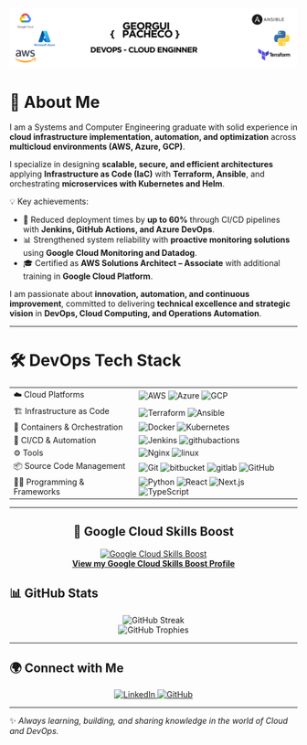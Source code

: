 ![image_readme](images/profile_readme.png)


# 👾 About Me


I am a Systems and Computer Engineering graduate with solid experience in **cloud infrastructure implementation, automation, and optimization** across **multicloud environments (AWS, Azure, GCP)**.  

I specialize in designing **scalable, secure, and efficient architectures** applying **Infrastructure as Code (IaC)** with **Terraform, Ansible**, and orchestrating **microservices with Kubernetes and Helm**.  

💡 Key achievements:  
- 🚀 Reduced deployment times by **up to 60%** through CI/CD pipelines with **Jenkins, GitHub Actions, and Azure DevOps**.  
- 📊 Strengthened system reliability with **proactive monitoring solutions** using **Google Cloud Monitoring and Datadog**.  
- 🎓 Certified as **AWS Solutions Architect – Associate** with additional training in **Google Cloud Platform**.  

I am passionate about **innovation, automation, and continuous improvement**, committed to delivering **technical excellence and strategic vision** in **DevOps, Cloud Computing, and Operations Automation**.  

---

# 🛠️ DevOps Tech Stack

<div align="center">

| |  |
|--------------|------------------|
| ☁️ Cloud Platforms | <img src="https://skillicons.dev/icons?i=aws" height="40" alt="AWS"/> <img src="https://skillicons.dev/icons?i=azure" height="40" alt="Azure"/> <img src="https://skillicons.dev/icons?i=gcp" height="40" alt="GCP"/> |
| 🏗️ Infrastructure as Code | <img src="https://skillicons.dev/icons?i=terraform" height="40" alt="Terraform"/> <img src="https://skillicons.dev/icons?i=ansible" height="40" alt="Ansible"/> |
| 🐳 Containers & Orchestration | <img src="https://skillicons.dev/icons?i=docker" height="40" alt="Docker"/> <img src="https://skillicons.dev/icons?i=kubernetes" height="40" alt="Kubernetes"/> |
| 🔄 CI/CD & Automation | <img src="https://skillicons.dev/icons?i=jenkins" height="40" alt="Jenkins"/> <img src="https://skillicons.dev/icons?i=githubactions" height="40" alt="githubactions"/> |
| ⚙ Tools | <img src="https://skillicons.dev/icons?i=nginx" height="40" alt="Nginx"/> <img src="https://skillicons.dev/icons?i=linux" height="40" alt="linux"/> |
| 📦 Source Code Management | <img src="https://skillicons.dev/icons?i=git" height="40" alt="Git"/> <img src="https://skillicons.dev/icons?i=bitbucket" height="40" alt="bitbucket"/>  <img src="https://skillicons.dev/icons?i=gitlab" height="40" alt="gitlab"/> <img src="https://skillicons.dev/icons?i=github" height="40" alt="GitHub"/> |
| 👨‍💻 Programming & Frameworks | <img src="https://skillicons.dev/icons?i=python" height="40" alt="Python"/> <img src="https://skillicons.dev/icons?i=react" height="40" alt="React"/> <img src="https://skillicons.dev/icons?i=nextjs" height="40" alt="Next.js"/> <img src="https://skillicons.dev/icons?i=ts" height="40" alt="TypeScript"/> |

</div> 


---


<div align="center">

## 🏅 Google Cloud Skills Boost

<div align="center">
  <a href="https://www.cloudskillsboost.google/public_profiles/d409a326-4481-4542-98ca-c0c4b92aaf91" target="_blank">
    <img src="https://www.vectorlogo.zone/logos/google_cloud/google_cloud-ar21.svg" alt="Google Cloud Skills Boost" width="100"/>
    <br/>
    <b>View my Google Cloud Skills Boost Profile</b>
  </a>
</div>




</div>


## 📊 GitHub Stats

<div align="center">
  <img src="https://streak-stats.demolab.com?user=georguiazel&locale=en&mode=daily&theme=dracula&hide_border=false&border_radius=5" height="150" alt="GitHub Streak" />
  <br/>
  <img src="https://github-profile-trophy.vercel.app?username=georguiazel&theme=dracula&column=-1&row=1&margin-w=8&margin-h=8" height="150" alt="GitHub Trophies" />
</div>

---

## 🌍 Connect with Me

<div align="center">
  <a href="https://www.linkedin.com/in/georgui-azel-pacheco-sandoval/" target="_blank">
    <img src="https://img.shields.io/static/v1?message=LinkedIn&logo=linkedin&label=&color=0077B5&logoColor=white&style=for-the-badge" height="30" alt="LinkedIn"/>
  </a>
  <a href="https://github.com/georguiazel" target="_blank">
    <img src="https://img.shields.io/static/v1?message=GitHub&logo=github&label=&color=181717&logoColor=white&style=for-the-badge" height="30" alt="GitHub"/>
  </a>
</div>

---

✨ *Always learning, building, and sharing knowledge in the world of Cloud and DevOps.*  
